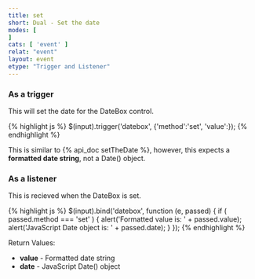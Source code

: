```yaml
---
title: set
short: Dual - Set the date
modes: [
]
cats: [ 'event' ]
relat: "event"
layout: event
etype: "Trigger and Listener"
---
```


### As a trigger

This will set the date for the DateBox control.

{% highlight js %}
$(input).trigger('datebox', {'method':'set', 'value':<STR Date>});
{% endhighlight %}

This is similar to {% api_doc setTheDate %}, however, this expects a **formatted date string**, not a Date() object.

### As a listener

This is recieved when the DateBox is set.

{% highlight js %}
$(input).bind('datebox', function (e, passed) { 
  if ( passed.method === 'set' ) {
    alert('Formatted value is: ' + passed.value);
    alert('JavaScript Date object is: ' + passed.date);
  }
});
{% endhighlight %}

Return Values:

 - **value** - Formatted date string
 - **date** - JavaScript Date() object
